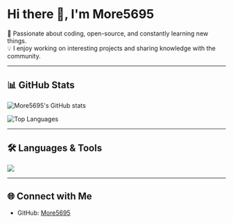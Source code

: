 # Hi there 👋, I'm More5695  

🚀 Passionate about coding, open-source, and constantly learning new things.  
💡 I enjoy working on interesting projects and sharing knowledge with the community.  

---

## 📊 GitHub Stats  

![More5695's GitHub stats](https://github-readme-stats.vercel.app/api?username=More5695&show_icons=true&theme=tokyonight)  

![Top Languages](https://github-readme-stats.vercel.app/api/top-langs/?username=More5695&layout=compact&theme=tokyonight)  

---

## 🛠️ Languages & Tools  
<p>
  <img src="https://skillicons.dev/icons?i=java,cs,js,ts,html,css,tailwind,nodejs,react,nextjs,git,mysql,postgres,github,vscode,visualstudio,apple,windows,linux&theme=dark" />
</p>

---

## 🌐 Connect with Me  
- GitHub: [More5695](https://github.com/More5695)  
<!--
**More5695/More5695** is a ✨ _special_ ✨ repository because its `README.md` (this file) appears on your GitHub profile.

Here are some ideas to get you started:

- 🔭 I’m currently working on ...
- 🌱 I’m currently learning ...
- 👯 I’m looking to collaborate on ...
- 🤔 I’m looking for help with ...
- 💬 Ask me about ...
- 📫 How to reach me: ...
- 😄 Pronouns: ...
- ⚡ Fun fact: ...
-->
